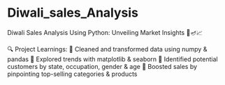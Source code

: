 # Diwali_sales_Analysis
Diwali Sales Analysis Using Python: Unveiling Market Insights 🚀🪔📈

🔍 Project Learnings:
🔹 Cleaned and transformed data using numpy & pandas
🔹 Explored trends with matplotlib & seaborn
🔹 Identified potential customers by state, occupation, gender & age
🔹 Boosted sales by pinpointing top-selling categories & products
